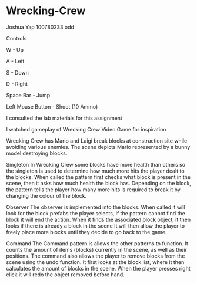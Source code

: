# Wrecking-Crew
Joshua Yap
100780233
odd

Controls

W - Up

A - Left

S - Down

D - Right

Space Bar - Jump

Left Mouse Button - Shoot (10 Ammo)

I consulted the lab materials for this assignment

I watched gameplay of Wrecking Crew Video Game for inspiration

Wrecking Crew has Mario and Luigi break blocks at construction site while avoiding various enemies. 
The scene depicts Mario represented by a bunny model destroying blocks. 

Singleton
In Wrecking Crew some blocks have more health than others so the singleton is used to determine how much more hits the player dealt to the blocks. 
When called the pattern first checks what block is present in the scene, then it asks how much health the block has. Depending on the block, 
the pattern tells the player how many more hits is required to break it by changing the colour of the block.

Observer
The observer is implemented into the blocks. 
When called it will look for the block prefabs the player selects, if the pattern cannot find the block it will end the action. 
When it finds the associated block object, it then looks if there is already a block in the scene
It will then allow the player to freely place more blocks until they decide to go back to the game.

Command
The Command pattern is allows the other patterns to function. It counts the amount of items (blocks) currently in the scene, as well as their positions. The command also allows the player to remove blocks from the scene using the undo function. It first looks at the block list, where it then calculates the amount of blocks in the scene. When the player presses right click it will redo the object removed before hand.
